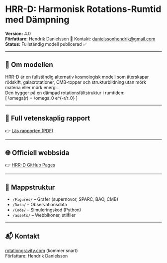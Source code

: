 # HRR-D: Harmonisk Rotations-Rumtid med Dämpning

**Version:** 4.0  
**Författare:** Hendrik Danielsson
📩 Kontakt: [danielssonhendrik@gmail.com](mailto:danielssonhendrik@gmail.com)
**Status:** Fullständig modell publicerad ✅

---

## 📘 Om modellen
HRR-D är en fullständig alternativ kosmologisk modell som återskapar rödskift, galaxrotationer, CMB-toppar och strukturbildning utan mörk materia eller mörk energi.  
Den bygger på en dämpad rotationsfältstruktur i rumtiden:  
\[
\omega(r) = \omega_0 e^{-r/r_0}
\]

---

## 📄 Full vetenskaplig rapport
👉 [Läs rapporten (PDF)](HRR-D_v4.0_Full_Rapport.pdf)

---

## 🌐 Officiell webbsida
👉 [HRR-D GitHub Pages](https://rotationgravity.github.io/HRR-D/)

---

## 📂 Mappstruktur
- `/Figures/` – Grafer (supernovor, SPARC, BAO, CMB)
- `/Data/` – Observationsdata
- `/Code/` – Simuleringskod (Python)
- `/assets/` – Webbikoner, stilfiler

---

## 📬 Kontakt
[rotationgravity.com](http://rotationgravity.com) (kommer snart)  
Författare: Hendrik Danielsson
